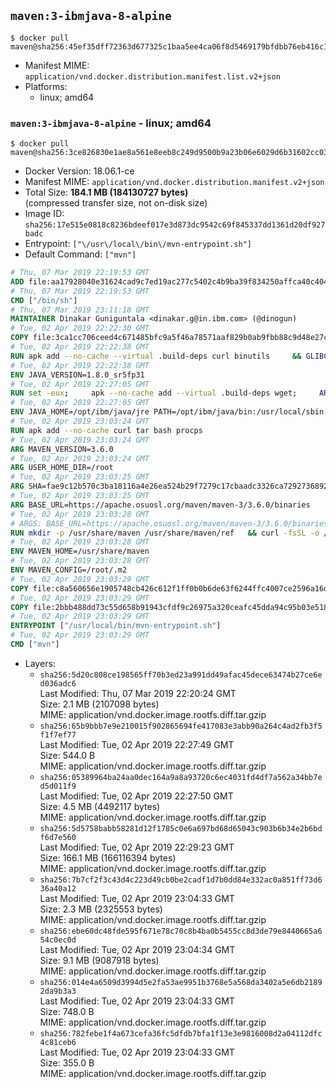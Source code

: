 ## `maven:3-ibmjava-8-alpine`

```console
$ docker pull maven@sha256:45ef35dff72363d677325c1baa5ee4ca06f8d5469179bfdbb76eb416c17c5f59
```

-	Manifest MIME: `application/vnd.docker.distribution.manifest.list.v2+json`
-	Platforms:
	-	linux; amd64

### `maven:3-ibmjava-8-alpine` - linux; amd64

```console
$ docker pull maven@sha256:3ce826830e1ae8a561e8eeb8c249d9500b9a23b06e6029d6b31602cc03c1764d
```

-	Docker Version: 18.06.1-ce
-	Manifest MIME: `application/vnd.docker.distribution.manifest.v2+json`
-	Total Size: **184.1 MB (184130727 bytes)**  
	(compressed transfer size, not on-disk size)
-	Image ID: `sha256:17e515e0818c8236bdeef017e3d873dc9542c69f845337dd1361d20df927badc`
-	Entrypoint: `["\/usr\/local\/bin\/mvn-entrypoint.sh"]`
-	Default Command: `["mvn"]`

```dockerfile
# Thu, 07 Mar 2019 22:19:53 GMT
ADD file:aa17928040e31624cad9c7ed19ac277c5402c4b9ba39f834250affca40c4046e in / 
# Thu, 07 Mar 2019 22:19:53 GMT
CMD ["/bin/sh"]
# Thu, 07 Mar 2019 23:11:18 GMT
MAINTAINER Dinakar Guniguntala <dinakar.g@in.ibm.com> (@dinogun)
# Tue, 02 Apr 2019 22:22:30 GMT
COPY file:3ca1cc706ceed4c671485bfc9a5f46a78571aaf829b0ab9fbb88c9d48e27ccd3 in /etc/apk/keys 
# Tue, 02 Apr 2019 22:22:38 GMT
RUN apk add --no-cache --virtual .build-deps curl binutils     && GLIBC_VER="2.29-r0"     && ALPINE_GLIBC_REPO="https://github.com/sgerrand/alpine-pkg-glibc/releases/download"     && GCC_LIBS_URL="https://archive.archlinux.org/packages/g/gcc-libs/gcc-libs-8.2.1%2B20180831-1-x86_64.pkg.tar.xz"     && GCC_LIBS_SHA256=e4b39fb1f5957c5aab5c2ce0c46e03d30426f3b94b9992b009d417ff2d56af4d     && curl -fLs https://alpine-pkgs.sgerrand.com/sgerrand.rsa.pub -o /tmp/sgerrand.rsa.pub     && cmp -s /etc/apk/keys/sgerrand.rsa.pub /tmp/sgerrand.rsa.pub     && curl -fLs ${ALPINE_GLIBC_REPO}/${GLIBC_VER}/glibc-${GLIBC_VER}.apk > /tmp/${GLIBC_VER}.apk     && apk add /tmp/${GLIBC_VER}.apk     && curl -fLs ${GCC_LIBS_URL} -o /tmp/gcc-libs.tar.xz     && echo "${GCC_LIBS_SHA256}  /tmp/gcc-libs.tar.xz" | sha256sum -c -     && mkdir /tmp/gcc     && tar -xf /tmp/gcc-libs.tar.xz -C /tmp/gcc     && mv /tmp/gcc/usr/lib/libgcc* /tmp/gcc/usr/lib/libstdc++* /usr/glibc-compat/lib     && strip /usr/glibc-compat/lib/libgcc_s.so.* /usr/glibc-compat/lib/libstdc++.so*     && apk del --purge .build-deps     && apk add --no-cache ca-certificates openssl     && rm -rf /tmp/${GLIBC_VER}.apk /tmp/gcc /tmp/gcc-libs.tar.xz /var/cache/apk/* /tmp/*.pub
# Tue, 02 Apr 2019 22:22:38 GMT
ENV JAVA_VERSION=1.8.0_sr5fp31
# Tue, 02 Apr 2019 22:27:05 GMT
RUN set -eux;     apk --no-cache add --virtual .build-deps wget;     ARCH="$(apk --print-arch)";     case "${ARCH}" in        amd64|x86_64)          ESUM='81dd952a9e00ebbaf91fe33544b7b023bf9446e352c9e22e63ec41a3c375e0ba';          YML_FILE='sdk/linux/x86_64/index.yml';          ;;        i386)          ESUM='ce25f618aa536af52972a40ee91975d11385aa92b8cf8fc26cedd43b48276e6d';          YML_FILE='sdk/linux/i386/index.yml';          ;;        ppc64el|ppc64le)          ESUM='cb7c40da9c0f78f3a200a426e54c6c2889d9726854cdc6c540562589e815c581';          YML_FILE='sdk/linux/ppc64le/index.yml';          ;;        s390)          ESUM='21b526cd5bf2b5570e83bdc9f03e93ea1fce5b42358001bea1fd8a05c97b032c';          YML_FILE='sdk/linux/s390/index.yml';          ;;        s390x)          ESUM='22445ef768af621d817dcc3a76e772588b827e28256f7db7d5574f146b13e31a';          YML_FILE='sdk/linux/s390x/index.yml';          ;;        *)          echo "Unsupported arch: ${ARCH}";          exit 1;          ;;     esac;     BASE_URL="https://public.dhe.ibm.com/ibmdl/export/pub/systems/cloud/runtimes/java/meta/";     wget -q -U UA_IBM_JAVA_Docker -O /tmp/index.yml ${BASE_URL}/${YML_FILE};     JAVA_URL=$(sed -n '/^'${JAVA_VERSION}:'/{n;s/\s*uri:\s//p}'< /tmp/index.yml);     wget -q -U UA_IBM_JAVA_Docker -O /tmp/ibm-java.bin ${JAVA_URL};     echo "${ESUM}  /tmp/ibm-java.bin" | sha256sum -c -;     echo "INSTALLER_UI=silent" > /tmp/response.properties;     echo "USER_INSTALL_DIR=/opt/ibm/java" >> /tmp/response.properties;     echo "LICENSE_ACCEPTED=TRUE" >> /tmp/response.properties;     mkdir -p /opt/ibm;     chmod +x /tmp/ibm-java.bin;     /tmp/ibm-java.bin -i silent -f /tmp/response.properties;     rm -f /tmp/response.properties;     rm -f /tmp/index.yml;     rm -f /tmp/ibm-java.bin;     apk del .build-deps;
# Tue, 02 Apr 2019 22:27:05 GMT
ENV JAVA_HOME=/opt/ibm/java/jre PATH=/opt/ibm/java/bin:/usr/local/sbin:/usr/local/bin:/usr/sbin:/usr/bin:/sbin:/bin IBM_JAVA_OPTIONS=-XX:+UseContainerSupport
# Tue, 02 Apr 2019 23:03:24 GMT
RUN apk add --no-cache curl tar bash procps
# Tue, 02 Apr 2019 23:03:24 GMT
ARG MAVEN_VERSION=3.6.0
# Tue, 02 Apr 2019 23:03:24 GMT
ARG USER_HOME_DIR=/root
# Tue, 02 Apr 2019 23:03:25 GMT
ARG SHA=fae9c12b570c3ba18116a4e26ea524b29f7279c17cbaadc3326ca72927368924d9131d11b9e851b8dc9162228b6fdea955446be41207a5cfc61283dd8a561d2f
# Tue, 02 Apr 2019 23:03:25 GMT
ARG BASE_URL=https://apache.osuosl.org/maven/maven-3/3.6.0/binaries
# Tue, 02 Apr 2019 23:03:28 GMT
# ARGS: BASE_URL=https://apache.osuosl.org/maven/maven-3/3.6.0/binaries MAVEN_VERSION=3.6.0 SHA=fae9c12b570c3ba18116a4e26ea524b29f7279c17cbaadc3326ca72927368924d9131d11b9e851b8dc9162228b6fdea955446be41207a5cfc61283dd8a561d2f USER_HOME_DIR=/root
RUN mkdir -p /usr/share/maven /usr/share/maven/ref   && curl -fsSL -o /tmp/apache-maven.tar.gz ${BASE_URL}/apache-maven-${MAVEN_VERSION}-bin.tar.gz   && echo "${SHA}  /tmp/apache-maven.tar.gz" | sha512sum -c -   && tar -xzf /tmp/apache-maven.tar.gz -C /usr/share/maven --strip-components=1   && rm -f /tmp/apache-maven.tar.gz   && ln -s /usr/share/maven/bin/mvn /usr/bin/mvn
# Tue, 02 Apr 2019 23:03:28 GMT
ENV MAVEN_HOME=/usr/share/maven
# Tue, 02 Apr 2019 23:03:28 GMT
ENV MAVEN_CONFIG=/root/.m2
# Tue, 02 Apr 2019 23:03:29 GMT
COPY file:c8a560656e1905748cb426c612f1ff0b0b6de63f6244ffc4007ce2596a16de58 in /usr/local/bin/mvn-entrypoint.sh 
# Tue, 02 Apr 2019 23:03:29 GMT
COPY file:2bbb488dd73c55d658b91943cfdf9c26975a320ceafc45dda94c95b03e518ad3 in /usr/share/maven/ref/ 
# Tue, 02 Apr 2019 23:03:29 GMT
ENTRYPOINT ["/usr/local/bin/mvn-entrypoint.sh"]
# Tue, 02 Apr 2019 23:03:29 GMT
CMD ["mvn"]
```

-	Layers:
	-	`sha256:5d20c808ce198565ff70b3ed23a991dd49afac45dece63474b27ce6ed036adc6`  
		Last Modified: Thu, 07 Mar 2019 22:20:24 GMT  
		Size: 2.1 MB (2107098 bytes)  
		MIME: application/vnd.docker.image.rootfs.diff.tar.gzip
	-	`sha256:65b9bbb7e9e210015f902865694fe417083e3abb90a264c4ad2fb3f5f1f7ef77`  
		Last Modified: Tue, 02 Apr 2019 22:27:49 GMT  
		Size: 544.0 B  
		MIME: application/vnd.docker.image.rootfs.diff.tar.gzip
	-	`sha256:05389964ba24aa0dec164a9a8a93720c6ec4031fd4df7a562a34bb7ed5d011f9`  
		Last Modified: Tue, 02 Apr 2019 22:27:50 GMT  
		Size: 4.5 MB (4492117 bytes)  
		MIME: application/vnd.docker.image.rootfs.diff.tar.gzip
	-	`sha256:5d5758babb58281d12f1785c0e6a697bd68d65043c903b6b34e2b6bdf6d7e560`  
		Last Modified: Tue, 02 Apr 2019 22:29:23 GMT  
		Size: 166.1 MB (166116394 bytes)  
		MIME: application/vnd.docker.image.rootfs.diff.tar.gzip
	-	`sha256:7b7cf2f3c43d4c223d49cb0be2cadf1d7b0dd84e332ac0a851ff73d636a40a12`  
		Last Modified: Tue, 02 Apr 2019 23:04:33 GMT  
		Size: 2.3 MB (2325553 bytes)  
		MIME: application/vnd.docker.image.rootfs.diff.tar.gzip
	-	`sha256:ebe60dc48fde595f671e78c70c8b4ba0b5455cc8d3de79e8440665a654c0ec0d`  
		Last Modified: Tue, 02 Apr 2019 23:04:34 GMT  
		Size: 9.1 MB (9087918 bytes)  
		MIME: application/vnd.docker.image.rootfs.diff.tar.gzip
	-	`sha256:014e4a6509d3994d5e2fa53ae9951b3768e5a568da3402a5e6db21892da9b3a3`  
		Last Modified: Tue, 02 Apr 2019 23:04:33 GMT  
		Size: 748.0 B  
		MIME: application/vnd.docker.image.rootfs.diff.tar.gzip
	-	`sha256:782febe1f4a673cefa36fc5dfdb7bfa1f13e3e9816008d2a04112dfc4c81ceb6`  
		Last Modified: Tue, 02 Apr 2019 23:04:33 GMT  
		Size: 355.0 B  
		MIME: application/vnd.docker.image.rootfs.diff.tar.gzip
